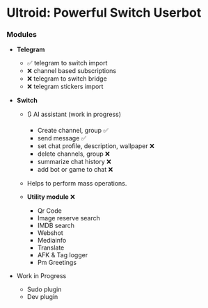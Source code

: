 # Ultroid: Powerful Switch Userbot

### Modules

- **Telegram**
    - ✅ telegram to switch import
    - ❌ channel based subscriptions
    - ❌ telegram to switch bridge
    - ❌ telegram stickers import

- **Switch**
    - 🔃 AI assistant (work in progress)
        - Create channel, group ✅
        - send message ✅
        - set chat profile, description, wallpaper ❌
        - delete channels, group ❌
        - summarize chat history ❌
        - add bot or game to chat ❌

    - Helps to perform mass operations.
    - **Utility module** ❌
        - Qr Code
        - Image reserve search
        - IMDB search
        - Webshot
        - Mediainfo
        - Translate
        - AFK & Tag logger
        - Pm Greetings


- Work in Progress
    - Sudo plugin
    - Dev plugin
